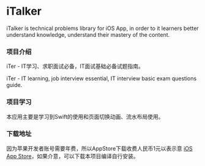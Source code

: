 # iTalker
iTalker is technical problems library for iOS App, in order to it learners better understand knowledge, understand their mastery of the content.

### 项目介绍
iTer - IT学习、求职面试必备，IT面试基础必备试题指南。

iTer - IT learning, job interview essential, IT interview basic exam questions guide.

### 项目学习
本应用主要是学习到Swift的使用和页面切换动画、流水布局使用。

### 下载地址
因为苹果开发者账号需要年费，所以AppStore下载收费人民币1元以表示意 [iOS App Store](https://itunes.apple.com/cn/app/iter-it学习-求职面试必备/id1224934068?l=zh&ls=1&mt=8)，如果介意，可以下载本项目编译自行安装。
